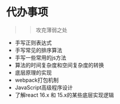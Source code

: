 # 代办事项
>> 攻克薄弱之处

- 手写正则表达式
- 手写常见的排序算法
- 手写一些常用的js方法
- 算法的时间复杂度和空间复杂度的转换
- 底层原理的实现
- webpack打包机制
- JavaScript高级程序设计
- 了解react 16.x 和 15.x的某些底层实现逻辑